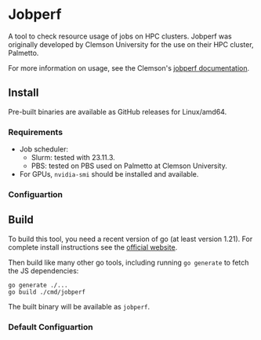 # Jobperf

A tool to check resource usage of jobs on HPC clusters. Jobperf was originally
developed by Clemson University for the use on their HPC cluster, Palmetto.

For more information on usage, see the Clemson's [jobperf
documentation](https://docs.rcd.clemson.edu/palmetto/jobs_slurm/monitoring/#using-jobperf-with-slurm).

## Install

Pre-built binaries are available as GitHub releases for Linux/amd64.

### Requirements

- Job scheduler:
  - Slurm: tested with 23.11.3.
  - PBS: tested on PBS used on Palmetto at Clemson University.
- For GPUs, `nvidia-smi` should be installed and available.

### Configuartion

## Build

To build this tool, you need a recent version of go (at least version 1.21).
For complete install instructions see the [official website](https://go.dev/doc/install).

Then build like many other go tools, including running `go generate` to fetch
the JS dependencies:

```
go generate ./...
go build ./cmd/jobperf
```

The built binary will be available as `jobperf`.

### Default Configuartion
